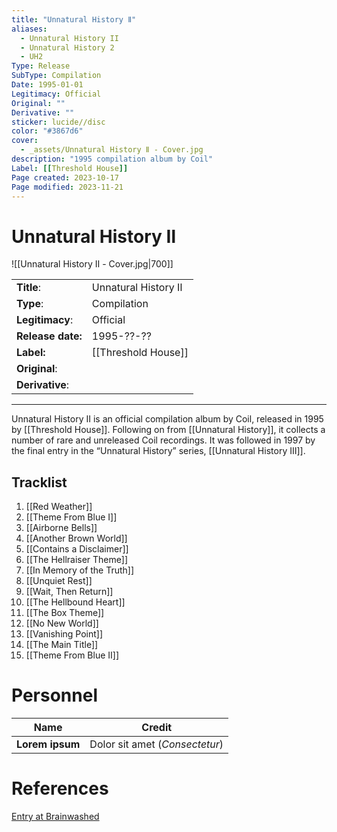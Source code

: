```yaml
---
title: "Unnatural History Ⅱ"
aliases:
  - Unnatural History II
  - Unnatural History 2
  - UH2
Type: Release
SubType: Compilation
Date: 1995-01-01
Legitimacy: Official
Original: ""
Derivative: ""
sticker: lucide//disc
color: "#3867d6"
cover:
  - _assets/Unnatural History Ⅱ - Cover.jpg
description: "1995 compilation album by Coil"
Label: [[Threshold House]]
Page created: 2023-10-17
Page modified: 2023-11-21
---
```


# Unnatural History Ⅱ

![[Unnatural History Ⅱ - Cover.jpg|700]]

|  |  |
| --- | --- |
| __Title__: | Unnatural History Ⅱ |
| __Type__: | Compilation |
| __Legitimacy__: | Official |
| __Release date:__ | 1995-??-?? |
| __Label:__ | [[Threshold House]] |
| __Original__: |  |
| __Derivative__: |  |

---

Unnatural History II is an official compilation album by Coil, released in 1995 by [[Threshold House]]. Following on from [[Unnatural History]], it collects a number of rare and unreleased Coil recordings. It was followed in 1997 by the final entry in the “Unnatural History” series, [[Unnatural History Ⅲ]].

## Tracklist

1. [[Red Weather]]
2. [[Theme From Blue Ⅰ]]
3. [[Airborne Bells]]
4. [[Another Brown World]]
5. [[Contains a Disclaimer]]
6. [[The Hellraiser Theme]]
7. [[In Memory of the Truth]]
8. [[Unquiet Rest]]
9. [[Wait, Then Return]]
10. [[The Hellbound Heart]]
11. [[The Box Theme]]
12. [[No New World]]
13. [[Vanishing Point]]
14. [[The Main Title]]
15. [[Theme From Blue Ⅱ]]

# Personnel

| __Name__ |__Credit__ |
| --- | --- |
|__Lorem ipsum__|Dolor sit amet (*Consectetur*)|

# References

[Entry at Brainwashed](http://brainwashed.com/common/htdocs/discog/loci10.php?site=coil08)

